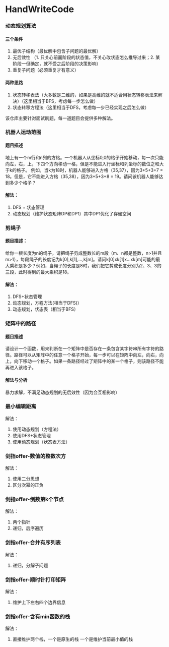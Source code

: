 # HandWriteCode
### 动态规划算法
#### 三个条件
1. 最优子结构（最优解中包含子问题的最优解）
2. 无后效性 （1. 只关心前面阶段的状态值，不关心改状态怎么推导过来；2. 某阶段一但确定，就不受之后阶段的决策影响）
3. 重复子问题（必须重复才有意义）

#### 两种思路
1. 状态转移表法（大多数是二维的，如果是高维的就不适合用状态转移表法来解决）（这里相当于BFS，考虑每一步怎么做）
2. 状态转移方程法（这里相当于DFS，考虑每一步已经实现之后怎么做）

该仓库主要针对面试刷题，每一道题目会提供多种解法。
### 机器人运动范围
#### 题目描述
地上有一个m行和n列的方格。一个机器人从坐标0,0的格子开始移动，每一次只能向左，右，上，下四个方向移动一格，但是不能进入行坐标和列坐标的数位之和大于k的格子。 例如，当k为18时，机器人能够进入方格（35,37），因为3+5+3+7 = 18。但是，它不能进入方格（35,38），因为3+5+3+8 = 19。请问该机器人能够达到多少个格子？

#### 解法：
1. DFS + 状态管理
2. 动态规划（维护状态矩阵DP和DP1）其中DP1优化了存储空间

### 剪绳子
####  题目描述：
给你一根长度为n的绳子，请把绳子剪成整数长的m段（m、n都是整数，n>1并且m>1），每段绳子的长度记为k[0],k[1],...,k[m]。请问k[0]xk[1]x...xk[m]可能的最大乘积是多少？例如，当绳子的长度是8时，我们把它剪成长度分别为2、3、3的三段，此时得到的最大乘积是18。

#### 解法：
1. DFS+状态管理
2. 动态规划，方程方法(相当于DFS)）
3. 动态规划，状态表（相当于BFS）

### 矩阵中的路径
#### 题目描述
请设计一个函数，用来判断在一个矩阵中是否存在一条包含某字符串所有字符的路径。路径可以从矩阵中的任意一个格子开始，每一步可以在矩阵中向左，向右，向上，向下移动一个格子。如果一条路径经过了矩阵中的某一个格子，则该路径不能再进入该格子。

#### 解法与分析
暴力求解，不满足动态规划的无后效性（因为会互相影响）

### 最小编辑距离
解法：
1. 使用动态规划（方程法）
2. 使用DFS+状态管理
3. 使用动态规划（状态表方法）

### 剑指offer-数值的整数次方
解法：
1. 使用二分思想
2. 区分次幂的正负

### 剑指offer-倒数第k个节点
解法：
1. 两个指针
2. 递归，后序遍历

### 剑指offer-合并有序列表
解法：
1. 递归，分解子问题

### 剑指offer-顺时针打印矩阵
解法：
1. 维护上下左右四个边界信息

### 剑指offer-含有min函数的栈
解法：
1. 直接维护两个栈，一个是原生的栈  一个是维护当前最小值的栈
